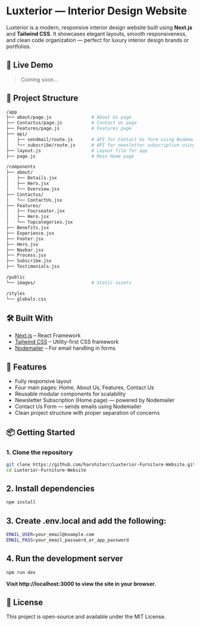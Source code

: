 # Luxterior — Interior Design Website

Luxterior is a modern, responsive interior design website built using **Next.js** and **Tailwind CSS**. It showcases elegant layouts, smooth responsiveness, and clean code organization — perfect for luxury interior design brands or portfolios.

## 🚀 Live Demo

> Coming soon...

## 📂 Project Structure
```bash
/app
├── about/page.js               # About Us page
├── Contactus/page.js           # Contact Us page
├── Features/page.js            # Features page
├── api/
│   ├── sendmail/route.js       # API for Contact Us form using Nodemailer
│   └── subscribe/route.js      # API for newsletter subscription using Nodemailer
├── layout.js                   # Layout file for app
├── page.js                     # Main Home page

/components
├── about/
│   ├── Details.jsx
│   ├── Hero.jsx
│   └── Overview.jsx
├── Contactus/
│   └── ContactUs.jsx
├── Features/
│   ├── Fourseater.jsx
│   ├── Hero.jsx
│   └── Topcategories.jsx
├── Benefits.jsx
├── Experience.jsx
├── Footer.jsx
├── Hero.jsx
├── Navbar.jsx
├── Process.jsx
├── Subscribe.jsx
├── Testimonials.jsx

/public
└── images/                     # Static assets

/styles
└── globals.css
```
## 🛠️ Built With

- [Next.js](https://nextjs.org/) – React Framework  
- [Tailwind CSS](https://tailwindcss.com/) – Utility-first CSS framework  
- [Nodemailer](https://nodemailer.com/about/) – For email handling in forms


## 📧 Features
- Fully responsive layout
- Four main pages: Home, About Us, Features, Contact Us
- Reusable modular components for scalability
- Newsletter Subscription (Home page) — powered by Nodemailer
- Contact Us Form — sends emails using Nodemailer
- Clean project structure with proper separation of concerns


## 📦 Getting Started

### 1. Clone the repository

```bash
git clone https://github.com/harshitarr/Luxterior-Furniture-Website.git
cd Luxterior-Furniture-Website
```

## 2. Install dependencies
```bash
npm install
```

## 3. Create .env.local and add the following:
```bash
EMAIL_USER=your_email@example.com
EMAIL_PASS=your_email_password_or_app_password
```

## 4. Run the development server
```bash
npm run dev
```
**Visit http://localhost:3000 to view the site in your browser.**


## 📄 License
This project is open-source and available under the MIT License.

